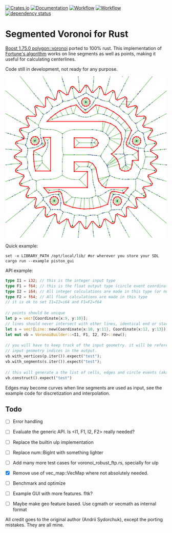 [![Crates.io](https://meritbadge.herokuapp.com/boostvoronoi)](https://crates.io/crates/boostvoronoi)
[![Documentation](https://docs.rs/boostvoronoi/badge.svg)](https://docs.rs/boostvoronoi)
[![Workflow](https://github.com/eadf/boostvoronoi.rs/workflows/Rust/badge.svg)](https://github.com/eadf/boostvoronoi.rs/workflows/Rust/badge.svg)
[![Workflow](https://github.com/eadf/boostvoronoi.rs/workflows/Clippy/badge.svg)](https://github.com/eadf/boostvoronoi.rs/workflows/Clippy/badge.svg)
[![dependency status](https://deps.rs/crate/boostvoronoi/0.3.1/status.svg)](https://deps.rs/crate/boostvoronoi/0.3.1)

# Segmented Voronoi for Rust
[Boost 1.75.0 polygon::voronoi](https://www.boost.org/doc/libs/1_75_0/libs/polygon/doc/voronoi_main.htm) ported to 100% rust.
This implementation of [Fortune's algorithm](https://en.wikipedia.org/wiki/Fortune%27s_algorithm) works on line segments as well as points, making it useful for calculating centerlines.

Code still in development, not ready for any purpose.

![Rusty voronoi](img.png)

Quick example:
```fish
set -x LIBRARY_PATH /opt/local/lib/ #or wherever you store your SDL
cargo run --example piston_gui
```

API example:
```rust
type I1 = i32; // this is the integer input type
type F1 = f64; // this is the float output type (circle event coordinates)
type I2 = i64; // All integer calculations are made in this type (or num::BigInt when needed)
type F2 = f64; // All float calculations are made in this type
// it is ok to set I1=I2=i64 and F1=F2=f64

// points should be unique
let p = vec![Coordinate{x:9, y:10}];
// lines should never intersect with other lines, identical end or start points is ok.
let s = vec![Line::new(Coordinate{x:10, y:11}, Coordinate{x:12, y:13})];
let mut vb = VoronoiBuilder::<I1, F1, I2, F2>::new();
  
// you will have to keep track of the input geometry. it will be referenced as 
// input geometry indices in the output. 
vb.with_vertices(p.iter()).expect("test");
vb.with_segments(s.iter()).expect("test");

// this will generate a the list of cells, edges and circle events (aka vertices)
vb.construct().expect("test")

```
Edges may become curves when line segments are used as input, see the example code for discretization and interpolation. 

## Todo
- [ ] Error handling
- [ ] Evaluate the generic API. Is <I1, F1, I2, F2> really needed?
- [ ] Replace the builtin ulp implementation
- [ ] Replace num::BigInt with something lighter
- [ ] Add many more test cases for voronoi_robust_ftp.rs, specially for ulp
- [x] Remove use of vec_map::VecMap where not absolutely needed.
- [ ] Benchmark and optimize
- [ ] Example GUI with more features. fltk?
- [ ] Maybe make geo feature based. Use cgmath or vecmath as internal format


All credit goes to the original author (Andrii Sydorchuk), except the porting mistakes. They are all mine.

